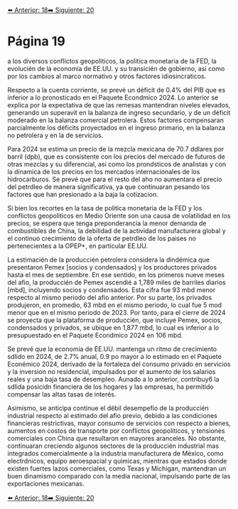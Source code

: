 [⬅️ Anterior: 18](./18.md)[➡️ Siguiente: 20](./20.md)

# Página 19

a los diversos conflictos geopoliticos, la politica monetaria de la FED, la evolucién de la economia de EE.UU. y
su transicién de gobierno, asi como por los cambios al marco normativo y otros factores idiosincraticos.

Respecto a la cuenta corriente, se prevé un déficit de 0.4% del PIB que es inferior a lo pronosticado en el
Paquete Econdmico 2024. Lo anterior se explica por la expectativa de que las remesas mantendran niveles
elevados, generando un superavit en la balanza de ingreso secundario, y de un déficit moderado en la balanza
comercial petrolera. Estos factores compensaran parcialmente los déficits proyectados en el ingreso primario,
en la balanza no petrolera y en la de servicios.

Para 2024 se estima un precio de la mezcla mexicana de 70.7 ddlares por barril (dpb), que es consistente con
los precios del mercado de futuros de otras mezclas y su diferencial, asi como los prondsticos de analistas y
con la dinamica de los precios en los mercados internacionales de los hidrocarburos. Se prevé que para el
resto del aho no aumentara el precio del petrdleo de manera significativa, ya que continuaran pesando los
factores que han presionado a la baja la cotizacion.

Si bien los recortes en la tasa de politica monetaria de la FED y los conflictos geopoliticos en Medio Oriente
son una causa de volatilidad en los precios, se espera que tenga preponderancia la menor demanda de
combustibles de China, la debilidad de la actividad manufacturera global y el continuo crecimiento de la oferta
de petrdleo de los paises no pertenecientes a la OPEP+, en particular EE.UU.

La estimacién de la produccién petrolera considera la dindémica que presentaron Pemex [socios y
condensados] y los productores privados hasta el mes de septiembre. En ese sentido, en los primeros nueve
meses del afio, la produccién de Pemex ascendié a 1,789 miles de barriles diarios [mbd], incluyendo socios y
condensados. Esta cifra fue 93 mbd menor respecto al mismo periodo del afio anterior. Por su parte, los
privados produjeron, en promedio, 63 mbd en el mismo periodo, lo cual fue 5 mod menor que en el mismo
periodo de 2023. Por tanto, para el cierre de 2024 se proyecta que la plataforma de produccién, que incluye
Pemex, socios, condensados y privados, se ubique en 1,877 mbd, lo cual es inferior a lo presupuestado en el
Paquete Econdmico 2024 en 106 mbd.

Se prevé que la economia de EE.UU. mantenga un ritmo de crecimiento sdlido en 2024, de 2.7% anual, 0.9 po
mayor a lo estimado en el Paquete Econémico 2024, derivado de la fortaleza del consumo privado en servicios
y la inversion no residencial, impulsados por el aumento de los salarios reales y una baja tasa de desempleo.
Aunado a lo anterior, contribuy6 la sdlida posicidn financiera de los hogares y las empresas, ha permitido
compensar las altas tasas de interés.

Asimismo, se anticipa continue el débil desempefio de la produccién industrial respecto al estimado del afio
previo, debido a las condiciones financieras restrictivas, mayor consumo de servicios con respecto a bienes,
aumentos en costos de transporte por conflictos geopoliticos, y tensiones comerciales con China que
resultaron en mayores aranceles. No obstante, continuaran creciendo algunos sectores de la produccién
industrial mas integrados comercialmente a la industria manufacturera de México, como electrdnicos, equipo
aeroespacial y quimicas, mientras que estados donde existen fuertes lazos comerciales, como Texas y
Michigan, mantendran un buen dinamismo comparado con la media nacional, impulsando parte de las
exportaciones mexicanas.

[⬅️ Anterior: 18](./18.md)[➡️ Siguiente: 20](./20.md)